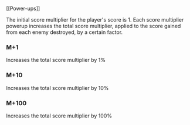 [[Power-ups]]

The initial score multiplier for the player's score is 1. Each score multiplier powerup increases the total score multiplier, applied to the score gained from each enemy destroyed, by a certain factor.

### M+1
Increases the total score multiplier by 1%

### M+10
Increases the total score multiplier by 10%

### M+100
Increases the total score multiplier by 100%